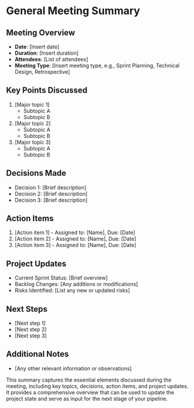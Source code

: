    # General Meeting Summary

   ## Meeting Overview
   - **Date**: [Insert date]
   - **Duration**: [Insert duration]
   - **Attendees**: [List of attendees]
   - **Meeting Type**: [Insert meeting type, e.g., Sprint Planning, Technical Design, Retrospective]

   ## Key Points Discussed
   1. [Major topic 1]
      - Subtopic A
      - Subtopic B
   2. [Major topic 2]
      - Subtopic A
      - Subtopic B
   3. [Major topic 3]
      - Subtopic A
      - Subtopic B

   ## Decisions Made
   - Decision 1: [Brief description]
   - Decision 2: [Brief description]
   - Decision 3: [Brief description]

   ## Action Items
   1. [Action item 1] - Assigned to: [Name], Due: [Date]
   2. [Action item 2] - Assigned to: [Name], Due: [Date]
   3. [Action item 3] - Assigned to: [Name], Due: [Date]

   ## Project Updates
   - Current Sprint Status: [Brief overview]
   - Backlog Changes: [Any additions or modifications]
   - Risks Identified: [List any new or updated risks]

   ## Next Steps
   - [Next step 1]
   - [Next step 2]
   - [Next step 3]

   ## Additional Notes
   - [Any other relevant information or observations]

   This summary captures the essential elements discussed during the meeting, including key topics, decisions, action items, and project updates. It provides a comprehensive overview that can be used to update the project state and serve as input for the next stage of your pipeline.
